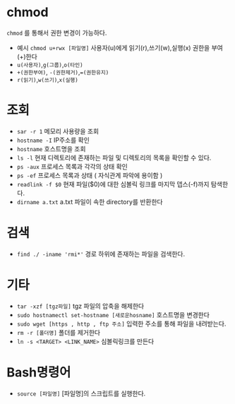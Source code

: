 # chmod
`chmod` 를 통해서 권한 변경이 가능하다.
- 예시 `chmod u+rwx [파일명]` 사용자(u)에게 읽기(r),쓰기(w),실행(x) 권한을 부여(+)한다
- `u(사용자)`,`g(그룹)`,`o(타인)`
- `+(권한부여)`, `-(권한제거)`,`=(권한유지)`
- `r(읽기)`,`w(쓰기)`,`x(실행)`

# 조회
- `sar -r 1` 메모리 사용량을 조회
- `hostname -I` IP주소를 확인
- `hostname` 호스트명을 조회
- `ls -l` 현재 디렉토리에 존재하는 파일 및 디렉토리의 목록을 확인할 수 있다.
- `ps -aux` 프로세스 목록과 각각의 상태 확인
- `ps -ef` 프로세스 목록과 상태 ( 자식관계 파악에 용이함 )
- `readlink -f $0` 현재 파일($0)에 대한 심볼릭 링크를 마지막 뎁스(-f)까지 탐색한다.
- `dirname a.txt` a.txt 파일이 속한 directory를 반환한다

# 검색
- `find ./ -iname 'rmi*'` 경로 하위에 존재하는 파일을 검색한다.

# 기타
- `tar -xzf [tgz파일]` tgz 파일의 압축을 해제한다
- `sudo hostnamectl set-hostname [새로운hosname]` 호스트명을 변경한다
- `sudo wget [https , http , ftp 주소]` 입력한 주소를 통해 파일을 내려받는다.
- `rm -r [폴더명]` 폴더를 제거한다
- `ln -s <TARGET> <LINK_NAME>` 심볼릭링크를 만든다

# Bash명령어
- `source [파일명]` [파일명]의 스크립트를 실행한다.
